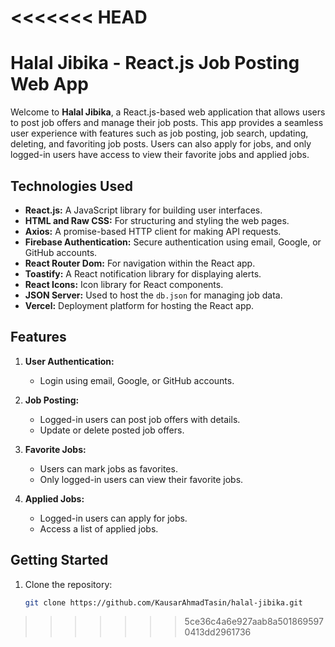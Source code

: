 <<<<<<< HEAD
=======
# Halal Jibika - React.js Job Posting Web App

Welcome to **Halal Jibika**, a React.js-based web application that allows users to post job offers and manage their job posts. This app provides a seamless user experience with features such as job posting, job search, updating, deleting, and favoriting job posts. Users can also apply for jobs, and only logged-in users have access to view their favorite jobs and applied jobs.

## Technologies Used

- **React.js:** A JavaScript library for building user interfaces.
- **HTML and Raw CSS:** For structuring and styling the web pages.
- **Axios:** A promise-based HTTP client for making API requests.
- **Firebase Authentication:** Secure authentication using email, Google, or GitHub accounts.
- **React Router Dom:** For navigation within the React app.
- **Toastify:** A React notification library for displaying alerts.
- **React Icons:** Icon library for React components.
- **JSON Server:** Used to host the `db.json` for managing job data.
- **Vercel:** Deployment platform for hosting the React app.

## Features

1. **User Authentication:**
    - Login using email, Google, or GitHub accounts.
  
2. **Job Posting:**
    - Logged-in users can post job offers with details.
    - Update or delete posted job offers.


3. **Favorite Jobs:**
    - Users can mark jobs as favorites.
    - Only logged-in users can view their favorite jobs.

4. **Applied Jobs:**
    - Logged-in users can apply for jobs.
    - Access a list of applied jobs.

## Getting Started

1. Clone the repository:

   ```bash
   git clone https://github.com/KausarAhmadTasin/halal-jibika.git
>>>>>>> 5ce36c4a6e927aab8a5018695970413dd2961736
